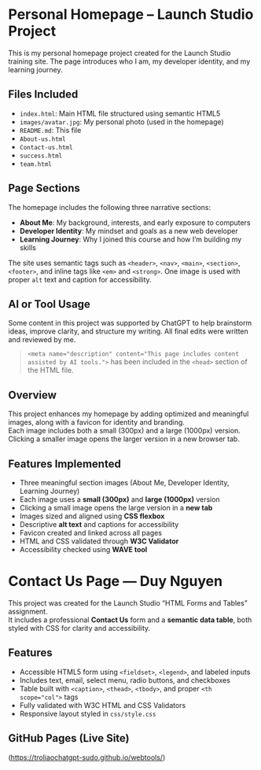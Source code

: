 # Personal Homepage – Launch Studio Project

This is my personal homepage project created for the Launch Studio training site. The page introduces who I am, my developer identity, and my learning journey.

## Files Included
- `index.html`: Main HTML file structured using semantic HTML5
- `images/avatar.jpg`: My personal photo (used in the homepage)
- `README.md`: This file
- `About-us.html`
- `Contact-us.html`
- `success.html`
- `team.html`

## Page Sections
The homepage includes the following three narrative sections:

- **About Me**: My background, interests, and early exposure to computers
- **Developer Identity**: My mindset and goals as a new web developer
- **Learning Journey**: Why I joined this course and how I’m building my skills

The site uses semantic tags such as `<header>`, `<nav>`, `<main>`, `<section>`, `<footer>`, and inline tags like `<em>` and `<strong>`. One image is used with proper `alt` text and caption for accessibility.

## AI or Tool Usage
Some content in this project was supported by ChatGPT to help brainstorm ideas, improve clarity, and structure my writing. All final edits were written and reviewed by me.

> `<meta name="description" content="This page includes content assisted by AI tools.">` has been included in the `<head>` section of the HTML file.

## Overview
This project enhances my homepage by adding optimized and meaningful images, along with a favicon for identity and branding.  
Each image includes both a small (300px) and a large (1000px) version. Clicking a smaller image opens the larger version in a new browser tab.

## Features Implemented
- Three meaningful section images (About Me, Developer Identity, Learning Journey)
- Each image uses a **small (300px)** and **large (1000px)** version
- Clicking a small image opens the large version in a **new tab**
- Images sized and aligned using **CSS flexbox**
- Descriptive **alt text** and captions for accessibility
- Favicon created and linked across all pages
- HTML and CSS validated through **W3C Validator**
- Accessibility checked using **WAVE tool**

# Contact Us Page — Duy Nguyen

This project was created for the Launch Studio “HTML Forms and Tables” assignment.  
It includes a professional **Contact Us** form and a **semantic data table**, both styled with CSS for clarity and accessibility.

## Features
- Accessible HTML5 form using `<fieldset>`, `<legend>`, and labeled inputs  
- Includes text, email, select menu, radio buttons, and checkboxes  
- Table built with `<caption>`, `<thead>`, `<tbody>`, and proper `<th scope="col">` tags  
- Fully validated with W3C HTML and CSS Validators  
- Responsive layout styled in `css/style.css`

## GitHub Pages (Live Site)
(https://troliaochatgpt-sudo.github.io/webtools/)